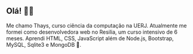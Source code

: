 ## Olá! 👋🌺
Me chamo Thays, curso ciência da computação na UERJ.   Atualmente me formei como desenvolvedora web no Resilia, um curso intensivo de 6 meses. Aprendi HTML, CSS, JavaScript além de Node.js, Bootstrap, MySQL, Sqlite3 e MongoDB 🐣.

